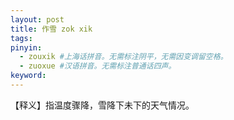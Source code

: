 ```yaml
---
layout: post
title: 作雪 zok xik 
tags:
pinyin: 
  - zouxik #上海话拼音。无需标注阴平，无需因变调留空格。 
  - zuoxue #汉语拼音。无需标注普通话四声。
keyword: 
---
```


【释义】指温度骤降，雪降下未下的天气情况。              
